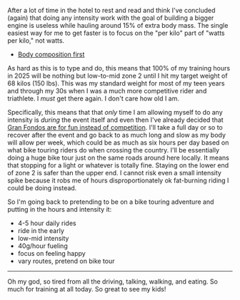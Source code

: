 After a lot of time in the hotel to rest and read and think I've concluded (again) that doing any intensity work with the goal of building a bigger engine is useless while hauling around 15% of extra body mass. The single easiest way for me to get faster is to focus on the "per kilo" part of "watts per kilo," not watts.

- [Body composition first](../Fitness/Body%20composition%20first.md)

As hard as this is to type and do, this means that 100% of my training hours in 2025 will be nothing but low-to-mid zone 2 until I hit my target weight of 68 kilos (150 lbs). This was my standard weight for most of my teen years and through my 30s when I was a much more competitive rider and triathlete. I *must* get there again. I don't care how old I am.

Specifically, this means that that *only* time I am allowing myself to do any intensity is *during* the event itself and even then I've already decided that [Gran Fondos are for fun instead of competition](../Outdoor%20sports/Gran%20Fondos%20for%20fun%20instead%20of%20competition.md). I'll take a full day or so to recover after the event and go back to as much long and slow as my body will allow per week, which could be as much as six hours per day based on what bike touring riders do when crossing the country. I'll be essentially doing a huge bike tour just on the same roads around here locally. It means that stopping for a light or whatever is totally fine. Staying on the lower end of zone 2 is safer than the upper end. I cannot risk even a small intensity spike because it robs me of hours disproportionately ok fat-burning riding I could be doing instead.

So I'm going back to pretending to be on a bike touring adventure and putting in the hours and intensity it:

- 4-5 hour daily rides
- ride in the early
- low-mid intensity
- 40g/hour fueling
- focus on feeling happy
- vary routes, pretend on bike tour

----

Oh my god, so tired from all the driving, talking, walking, and eating. So much for training at all today. So great to see my kids!